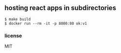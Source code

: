## hosting react apps in subdirectories

```
$ make build
$ docker run --rm -it -p 8000:80 ok:v1
```

### license

MIT
